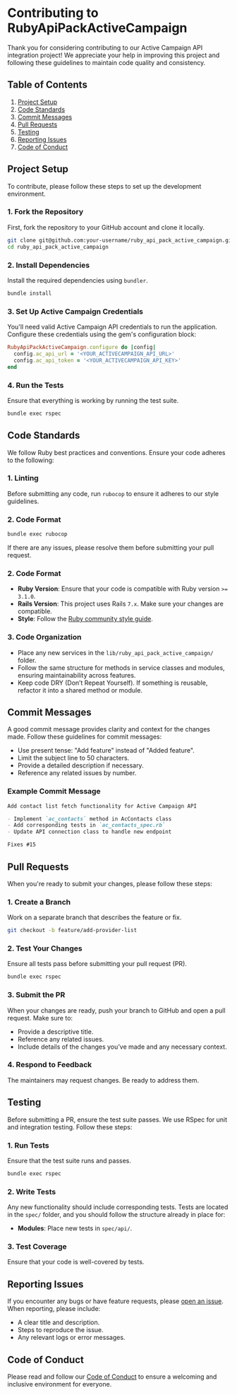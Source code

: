 # Contributing to RubyApiPackActiveCampaign

Thank you for considering contributing to our Active Campaign API integration project! We appreciate your help in improving this project and following these guidelines to maintain code quality and consistency.

## Table of Contents

1. [Project Setup](#project-setup)
2. [Code Standards](#code-standards)
3. [Commit Messages](#commit-messages)
4. [Pull Requests](#pull-requests)
5. [Testing](#testing)
6. [Reporting Issues](#reporting-issues)
7. [Code of Conduct](#code-of-conduct)

## Project Setup

To contribute, please follow these steps to set up the development environment.

### 1. Fork the Repository

First, fork the repository to your GitHub account and clone it locally.

```bash
git clone git@github.com:your-username/ruby_api_pack_active_campaign.git
cd ruby_api_pack_active_campaign
```

### 2. Install Dependencies

Install the required dependencies using `bundler`.

```bash
bundle install
```

### 3. Set Up Active Campaign Credentials

You'll need valid Active Campaign API credentials to run the application. Configure these credentials using the gem's configuration block:

```ruby
RubyApiPackActiveCampaign.configure do |config|
  config.ac_api_url = '<YOUR_ACTIVECAMPAIGN_API_URL>'
  config.ac_api_token = '<YOUR_ACTIVECAMPAIGN_API_KEY>'
end
```

### 4. Run the Tests

Ensure that everything is working by running the test suite.

```bash
bundle exec rspec
```

## Code Standards

We follow Ruby best practices and conventions. Ensure your code adheres to the following:

### 1. Linting

Before submitting any code, run `rubocop` to ensure it adheres to our style guidelines.

### 2. Code Format

```bash
bundle exec rubocop
```

If there are any issues, please resolve them before submitting your pull request.

### 2. Code Format

- **Ruby Version**: Ensure that your code is compatible with Ruby version `>= 3.1.0`.
- **Rails Version**: This project uses Rails `7.x`. Make sure your changes are compatible.
- **Style**: Follow the [Ruby community style guide](https://rubystyle.guide).

### 3. Code Organization

- Place any new services in the `lib/ruby_api_pack_active_campaign/` folder.
- Follow the same structure for methods in service classes and modules, ensuring maintainability across features.
- Keep code DRY (Don’t Repeat Yourself). If something is reusable, refactor it into a shared method or module.

## Commit Messages

A good commit message provides clarity and context for the changes made. Follow these guidelines for commit messages:

- Use present tense: "Add feature" instead of "Added feature".
- Limit the subject line to 50 characters.
- Provide a detailed description if necessary.
- Reference any related issues by number.

### Example Commit Message

```md
Add contact list fetch functionality for Active Campaign API

- Implement `ac_contacts` method in AcContacts class
- Add corresponding tests in `ac_contacts_spec.rb`
- Update API connection class to handle new endpoint

Fixes #15
```

## Pull Requests

When you're ready to submit your changes, please follow these steps:

### 1. Create a Branch

Work on a separate branch that describes the feature or fix.

```bash
git checkout -b feature/add-provider-list
```

### 2. Test Your Changes

Ensure all tests pass before submitting your pull request (PR).

```bash
bundle exec rspec
```

### 3. Submit the PR

When your changes are ready, push your branch to GitHub and open a pull request. Make sure to:

- Provide a descriptive title.
- Reference any related issues.
- Include details of the changes you’ve made and any necessary context.

### 4. Respond to Feedback

The maintainers may request changes. Be ready to address them.

## Testing

Before submitting a PR, ensure the test suite passes. We use RSpec for unit and integration testing. Follow these steps:

### 1. Run Tests

Ensure that the test suite runs and passes.

```bash
bundle exec rspec
```

### 2. Write Tests

Any new functionality should include corresponding tests. Tests are located in the `spec/` folder, and you should follow the structure already in place for:

- **Modules**: Place new tests in `spec/api/`.

### 3. Test Coverage

Ensure that your code is well-covered by tests.

## Reporting Issues

If you encounter any bugs or have feature requests, please [open an issue](https://github.com/phcdevworks/ruby_api_pack_active_campaign/issues). When reporting, please include:

- A clear title and description.
- Steps to reproduce the issue.
- Any relevant logs or error messages.

## Code of Conduct

Please read and follow our [Code of Conduct](https://github.com/phcdevworks/ruby_api_pack_active_campaign/blob/main/CODE_OF_CONDUCT.md) to ensure a welcoming and inclusive environment for everyone.
